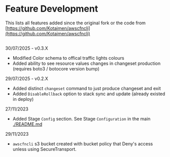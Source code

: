 # Feature Development

This lists all features added since the original fork or the code from [https://github.com/Kotaimen/awscfncli](https://github.com/Kotaimen/awscfncli)

##

30/07/2025 - v0.3.X

- Modified Color schema to offical traffic lights colours
- Added ability to see resource values changes in changeset production (requires boto3 / botocore version bump)

29/07/2025 - v0.2.X

- Added distinct `changeset` command to just produce changeset and exit
- Added `DisableRollback` option to stack sync and update (already existed in deploy)

27/11/2023
- Added Stage `Config` section. See Stage `Configuration` in the main [./README.md](README.md)


29/11/2023
- `awscfncli` s3 bucket created with bucket policy that Deny's access unless using SecureTransport.